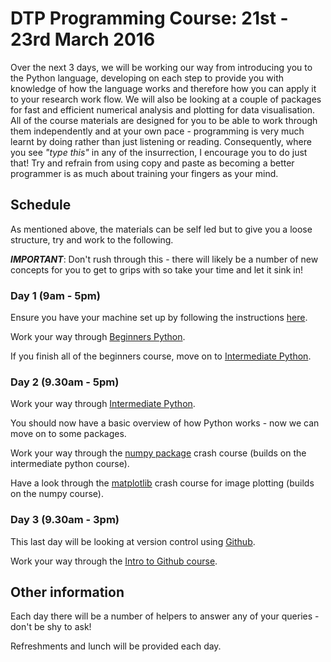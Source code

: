 ---
---

# DTP Programming Course: 21st - 23rd March 2016

Over the next 3 days, we will be working our way from introducing you to the Python language, developing on each step to provide you with knowledge of how the language works and therefore how you can apply it to your research work flow. We will also be looking at a couple of packages for fast and efficient numerical analysis and plotting for data visualisation. All of the course materials are designed for you to be able to work through them independently and at your own pace - programming is very much learnt by doing rather than just listening or reading. Consequently, where you see *"type this"* in any of the insurrection, I encourage you to do just that! Try and refrain from using copy and paste as becoming a better programmer is as much about training your fingers as your mind.

## Schedule

As mentioned above, the materials can be self led but to give you a loose structure, try and work to the following. 

***IMPORTANT***: Don't rush through this - there will likely be a number of new concepts for you to get to grips with so take your time and let it sink in!

### Day 1 (9am - 5pm)

Ensure you have your machine set up by following the instructions [here](../Setup/setup).

Work your way through [Beginners Python](../Beginners_python/README).

If you finish all of the beginners course, move on to [Intermediate Python](../Intermediate_python/README).

### Day 2 (9.30am - 5pm)

Work your way through [Intermediate Python](../Intermediate_python/README).

You should now have a basic overview of how Python works - now we can move on to some packages.

Work your way through the [numpy package](../PythonPackages_numpy/README_numpy) crash course (builds on the intermediate python course).

Have a look through the [matplotlib](../PythonPackages_matplotlib/README_matplotlib) crash course for image plotting (builds on the numpy 
course).

### Day 3 (9.30am - 3pm)

This last day will be looking at version control using [Github](http://github.com/).

Work your way through the [Intro to Github course](../Intro_github/README).

## Other information

Each day there will be a number of helpers to answer any of your queries - don't be shy to ask! 

Refreshments and lunch will be provided each day.

